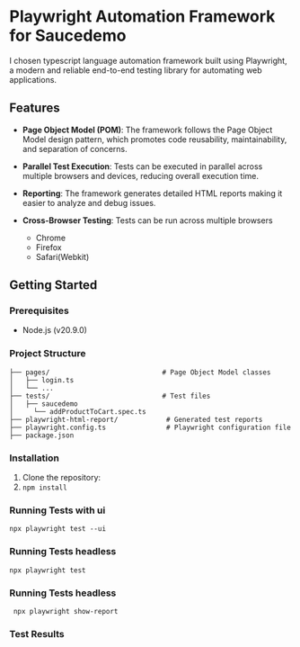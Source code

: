 # Playwright Automation Framework for Saucedemo

I chosen typescript language automation framework built using Playwright, a modern and reliable end-to-end testing library for automating web applications.
## Features

- **Page Object Model (POM)**: The framework follows the Page Object Model design pattern, which promotes code reusability, maintainability, and separation of concerns.
- **Parallel Test Execution**: Tests can be executed in parallel across multiple browsers and devices, reducing overall execution time.
  
- **Reporting**: The framework generates detailed HTML reports  making it easier to analyze and debug issues.
- **Cross-Browser Testing**: Tests can be run across multiple browsers 
  - Chrome
  - Firefox
  - Safari(Webkit)

## Getting Started

### Prerequisites

- Node.js (v20.9.0)

### Project Structure
```
├── pages/                            # Page Object Model classes
│   ├── login.ts
│   └── ...
├── tests/                            # Test files
│   ├── saucedemo
│     └── addProductToCart.spec.ts
├── playwright-html-report/            # Generated test reports
├── playwright.config.ts               # Playwright configuration file
├── package.json
```
### Installation

1. Clone the repository:
2. `npm install` 

### Running Tests with ui 

```
npx playwright test --ui
```


### Running Tests headless

```
npx playwright test
```

### Running Tests headless

```
 npx playwright show-report

```

### Test Results

